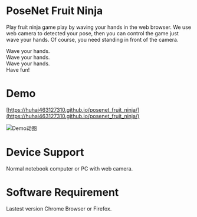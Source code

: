 # PoseNet Fruit Ninja
Play fruit ninja game play by waving your hands in the web browser. We use web camera to detected your pose, then you can control the game just wave your hands. Of course, you need standing in front of the camera.

Wave your hands.   
Wave your hands.  
Wave your hands.  
Have fun!

# Demo
[https://huhai463127310.github.io/posenet_fruit_ninja/](https://huhai463127310.github.io/posenet_fruit_ninja/)  
  
![Demo动图](posenet_fruit_nijia.gif)

# Device Support
Normal notebook computer or PC with web camera. 

# Software Requirement
Lastest version Chrome Browser or Firefox.